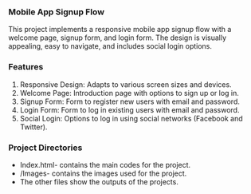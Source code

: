 ### Mobile App Signup Flow
This project implements a responsive mobile app signup flow with a welcome page, signup form, and login form. The design is visually appealing, easy to navigate, and includes social login options.

### Features
1. Responsive Design: Adapts to various screen sizes and devices.
2. Welcome Page: Introduction page with options to sign up or log in.
3. Signup Form: Form to register new users with email and password.
4. Login Form: Form to log in existing users with email and password.
5. Social Login: Options to log in using social networks (Facebook and Twitter).

### Project Directories
- Index.html- contains the main codes for the project.
- /Images- contains the images used for the project.
- The other files show the outputs of the projects.
